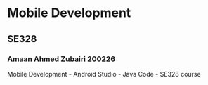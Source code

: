 # Mobile Development 
## SE328
### Amaan Ahmed Zubairi 200226
Mobile Development - Android Studio - Java Code - SE328 course
